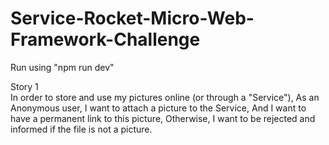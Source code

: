 # Service-Rocket-Micro-Web-Framework-Challenge

Run using "npm run dev"

Story 1 <br>
In order to store and use my pictures online (or through a "Service"),
As an Anonymous user,
I want to attach a picture to the Service,
And I want to have a permanent link to this picture,
Otherwise, I want to be rejected and informed if the file is not a picture.

